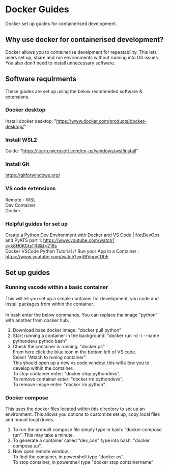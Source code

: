 # Docker Guides

Docker set up guides for containerised development.

## Why use docker for containerised development?

Docker allows you to containerise develpment for repeatability. This lets users set up, share and run environments without running into OS issues. You also don't need to install unnecessary software.

## Software requirments

These guides are set up using the below recomneded software & extensions.

### Docker desktop

Install docker desktop: "https://www.docker.com/products/docker-desktop/"

### Install WSL2

Guide: "https://learn.microsoft.com/en-us/windows/wsl/install"

### Install Git

https://gitforwindows.org/

### VS code extensions

Remote - WSL \
Dev Container \
Docker

### Helpful guides for set up

Create a Python Dev Environment with Docker and VS Code | NetDevOps and PyATS part 1: https://www.youtube.com/watch?v=k8H0KCtsTR8&t=218s \
Docker VSCode Python Tutorial // Run your App in a Container : https://www.youtube.com/watch?v=jtBVppyfDbE

## Set up guides

### Running vscode within a basic container

This will let you set up a simple container for development, you code and install packages from within the container. \
\
In bash enter the below commands. You can replace the image "python" with another from docker hub.

1. Download base docker image: "docker pull python"
2. Start running a container in the background: "docker run -d -i --name pythondevs python bash"
3. Check the container is running: "docker ps"
\
From here click the blue icon in the bottom left of VS code. \
Select "Attach to runing container". \
This should open up a new vs code window, this will allow you to develop within the container. \
To stop container enter: "docker stop pythondevs". \
To remove container enter: "docker rm pythondevs". \
To remove image enter: "docker rm python".

### Docker compose

This uses the docker files located within this directory to set up an environment. This allows you options to customize set up, copy local files and mount local drives.

1. To run the prebuilt compose file simply type in bash: "docker compose run". This may take a minute.
2. To generate a container called "dev_con" type into bash: "docker compose up".
3. Now open remote window.
\
To find the container, in powershell type "docker ps". \
To stop container, in powershell type "docker stop containername"
